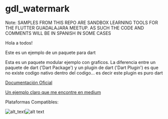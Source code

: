 # gdl_watermark
Note: 
SAMPLES FROM THIS REPO ARE SANDBOX LEARNING TOOLS FOR THE FLUTTER GUADALAJARA MEETUP. 
AS SUCH THE CODE AND COMMENTS WILL BE IN SPANISH IN SOME CASES

Hola a todos!

Este es un ejemplo de un paquete para dart

Esta es un paquete modular ejemplo con graficos. La diferencia entre un paquete de dart ('Dart Package') y un plugin de dart ('Dart Plugin') es que no existe codigo nativo dentro del codigo...
es decir este plugin es puro dart 

[Documentación Oficial](https://flutter.dev/docs/development/packages-and-plugins/developing-packages)


[Un ejemplo claro que me encontre en medium](https://medium.com/flutter-community/how-to-create-publish-and-manage-flutter-packages-b4f2cd2c6b90)

Plataformas Compatibles:

![alt_text][ios_logo]![alt text][android_logo]





[ios_logo]: https://img.icons8.com/ios-filled/50/000000/ios-logo.png "ios"  
[google_logo]: https://img.icons8.com/color/48/000000/google-logo.png "google"
[android_logo]: https://img.icons8.com/cute-clipart/64/000000/android.png "android"
[flutter_logo]: https://img.icons8.com/color/48/000000/flutter.png "flutter"
[pdf_logo]: https://img.icons8.com/color/48/000000/pdf.png "pdf"
